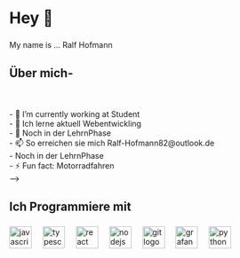 <h1 align="left">Hey 👋</h1>

###

<p align="left">My name is ... Ralf Hofmann</p>

###

<h2 align="left">Über mich-</h2>

###

<br clear="both">

<p align="left">- 🔭 I’m currently working at Student<br>- 🌱 Ich lerne aktuell Webentwickling<br>- 👯 Noch in der LehrnPhase<br>- 📫 So erreichen sie mich Ralf-Hofmann82@outlook.de<br>-       Noch in der LehrnPhase<br>- ⚡ Fun fact: Motorradfahren<br>--></p>

###

<h2 align="left">Ich Programmiere mit</h2>

###

<div align="left">
  <img src="https://cdn.jsdelivr.net/gh/devicons/devicon/icons/javascript/javascript-original.svg" height="40" alt="javascript logo"  />
  <img width="12" />
  <img src="https://cdn.jsdelivr.net/gh/devicons/devicon/icons/typescript/typescript-original.svg" height="40" alt="typescript logo"  />
  <img width="12" />
  <img src="https://cdn.jsdelivr.net/gh/devicons/devicon/icons/react/react-original.svg" height="40" alt="react logo"  />
  <img width="12" />
  <img src="https://cdn.jsdelivr.net/gh/devicons/devicon/icons/nodejs/nodejs-original.svg" height="40" alt="nodejs logo"  />
  <img width="12" />
  <img src="https://cdn.jsdelivr.net/gh/devicons/devicon/icons/git/git-original.svg" height="40" alt="git logo"  />
  <img width="12" />
  <img src="https://cdn.jsdelivr.net/gh/devicons/devicon/icons/grafana/grafana-original.svg" height="40" alt="grafana logo"  />
  <img width="12" />
  <img src="https://cdn.jsdelivr.net/gh/devicons/devicon/icons/python/python-original.svg" height="40" alt="python logo"  />
</div>

###
